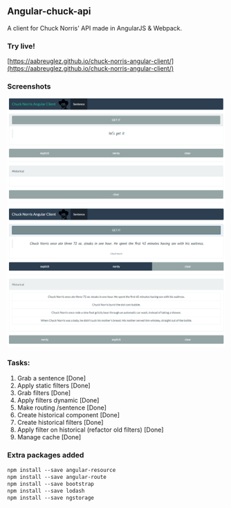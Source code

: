 ## Angular-chuck-api

A client for Chuck Norris' API made in AngularJS & Webpack.

### Try live!

[https://aabreuglez.github.io/chuck-norris-angular-client/](https://aabreuglez.github.io/chuck-norris-angular-client/)

### Screenshots

![Index](assets/1.PNG)
![Querying](assets/2.PNG)

### Tasks:

1. Grab a sentence [Done]
2. Apply static filters [Done] 
3. Grab filters [Done]
4. Apply filters dynamic [Done]
5. Make routing /sentence [Done]
6. Create historical component [Done]
7. Create historical filters [Done]
8. Apply filter on historical (refactor old filters) [Done]
9. Manage cache [Done]


### Extra packages added

```
npm install --save angular-resource
npm install --save angular-route
npm install --save bootstrap 
npm install --save lodash
npm install --save ngstorage
```